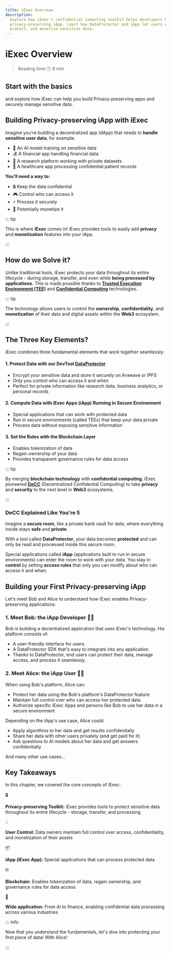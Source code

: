 ```yaml
---
title: iExec Overview
description:
  Explore how iExec's confidential computing toolkit helps developers build
  privacy-preserving iApp. Learn how DataProtector and iApp let users control,
  protect, and monetize sensitive data.
---
```


<script setup>
import Banner from '../../components/Banner.vue'
import Container from '../../components/Container.vue'
import CardWithoutBorder from '../../components/CardWithoutBorder.vue'
</script>

# iExec Overview

> Reading time 🕒 8 min

<Banner>

## Start with the basics

and explore how iExec can help you build Privacy-preserving apps and securely
manage sensitive data.

</Banner>

## Building Privacy-preserving iApp with iExec

Imagine you're building a decentralized app (dApp) that needs to **handle
sensitive user data**, for example:

<CardWithoutBorder class="**:list-none *:pl-0!">

- 🤖 An AI model training on sensitive data
- 💰 A financial app handling financial data
- 🔬 A research platform working with private datasets
- 🏥 A healthcare app processing confidential patient records

<strong>You'll need a way to:</strong>

- 🔒 Keep the data confidential
- 🎮 Control who can access it
- ⚡ Process it securely
- 💎 Potentially monetize it

</CardWithoutBorder>

::: tip <i></i>

This is where **iExec** comes in! iExec provides tools to easily add **privacy**
and **monetization** features into your iApp.

:::

## How do we Solve it?

Unlike traditional tools, iExec protects your data throughout its entire
lifecycle - during storage, transfer, and even while **being processed by
applications.** This is made possible thanks to
**<a target="_blank" href="/protocol/tee/introduction">Trusted Execution
Environment (TEE)</a>** and
**<a target="_blank" href="https://www.iex.ec/academy/iexec-decentralized-confidential-computing">Confidential
Computing</a>** technologies.

::: tip <i></i>

The technology allows users to control the **ownership**, **confidentiality**,
and **monetization** of their data and digital assets within the **Web3**
ecosystem.

:::

## The Three Key Elements?

iExec combines three fundamental elements that work together seamlessly:

#### 1. Protect Data with our DevTool [DataProtector](/references/dataProtector/getting-started)

- Encrypt your sensitive data and store it securely on Arweave or IPFS
- Only you control who can access it and when
- Perfect for private information like research data, business analytics, or
  personal records

#### 2. Compute Data with iExec Apps (iApp) Running in Secure Environment

- Special applications that can work with protected data
- Run in secure environments (called TEEs) that keep your data private
- Process data without exposing sensitive information

#### 3. Set the Rules with the Blockchain Layer

- Enables tokenization of data
- Regain ownership of your data
- Provides transparent governance rules for data access

::: tip <i></i>

By merging **blockchain technology** with **confidential computing**, iExec
pioneered
**<a target="_blank" href="https://www.iex.ec/academy/iexec-decentralized-confidential-computing">DeCC</a>**
(Decentralized Confidential Computing) to take **privacy** and **security** to
the next level in **Web3** ecosystems.

:::

### DeCC Explained Like You're 5

Imagine a **secure room**, like a private bank vault for data, where everything
inside stays **safe** and **private**.

With a tool called **DataProtector**, your data becomes **protected** and can
only be read and processed inside this secure room.

Special applications called **iApp** (applications built to run in secure
environments) can enter the room to work with your data. You stay in **control**
by setting **access rules** that only you can modify about who can access it and
when.

## Building your First Privacy-preserving iApp

Let's meet Bob and Alice to understand how iExec enables Privacy-preserving
applications:

### 1. Meet Bob: the iApp Developer 👨‍💻

Bob is building a decentralized application that uses iExec's technology. His
platform consists of:

- A user-friendly interface for users.
- A DataProtector SDK that's easy to integrate into any application.
- Thanks to DataProtector, end users can protect their data, manage access, and
  process it seamlessly.

### 2. Meet Alice: the iApp User 👩‍💼

When using Bob's platform, Alice can:

- Protect her data using the Bob's platform's DataProtector feature
- Maintain full control over who can access her protected data
- Authorize specific iExec Apps and persons like Bob to use her data in a secure
  environment

Depending on the iApp's use case, Alice could:

- Apply algorithms to her data and get results confidentially
- Share her data with other users privately (and get paid for it)
- Ask questions to AI models about her data and get answers confidentially

And many other use cases...

## Key Takeaways

<div class="flex flex-col my-6">
<p>In this chapter, we covered the core concepts of iExec:</p>
  <div class="flex items-center gap-3">
    <span class="text-xl">🔒</span>
    <p class="m-0"><strong>Privacy-preserving Toolkit:</strong> iExec provides tools to protect sensitive data throughout its entire lifecycle - storage, transfer, and processing</p>
  </div>
   <div class="flex items-center gap-3">
    <span class="text-xl">💡</span>
    <p class="m-0"><strong>User Control:</strong> Data owners maintain full control over access, confidentiality, and monetization of their assets</p>
  </div>
  <div class="flex items-center gap-3">
    <span class="text-xl">📦</span>
    <p class="m-0"><strong>iApp (iExec App):</strong> Special applications that can process protected data</p>
  </div>
  <div class="flex items-center gap-3">
    <span class="text-xl">⛓️</span>
    <p class="m-0"><strong>Blockchain:</strong> Enables tokenization of data, regain ownership, and governance rules for data access</p>
  </div>
  <div class="flex items-center gap-3">
    <span class="text-xl">🔌</span>
    <p class="m-0"><strong>Wide application:</strong> From AI to finance, enabling confidential data processing across various industries</p>
  </div>
</div>

::: info <i></i>

Now that you understand the fundamentals, let's dive into protecting your first
piece of data! With Alice!

:::
